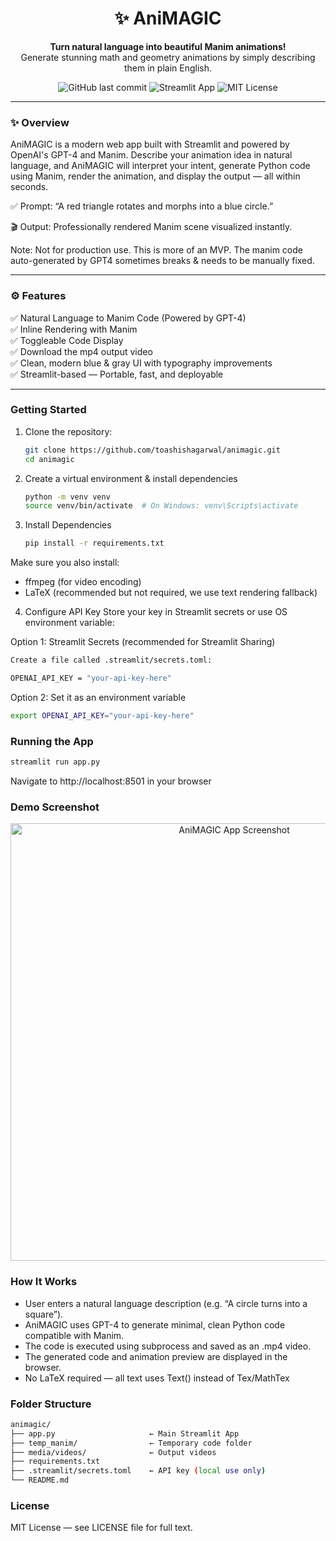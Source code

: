 <h1 align="center">✨ AniMAGIC</h1>
<p align="center">
<strong>Turn natural language into beautiful Manim animations!</strong><br />
Generate stunning math and geometry animations by simply describing them in plain English.
</p>

<p align="center">
<img alt="GitHub last commit" src="https://img.shields.io/github/last-commit/your-username/animagic?style=flat-square">
<img alt="Streamlit App" src="https://img.shields.io/badge/Streamlit-Deployed-blueviolet?style=flat-square&logo=streamlit">
<img alt="MIT License" src="https://img.shields.io/badge/license-MIT-green?style=flat-square">
</p>

---

### ✨ Overview <br>
AniMAGIC is a modern web app built with Streamlit and powered by OpenAI's GPT-4 and Manim. Describe your animation idea in natural language, and AniMAGIC will interpret your intent, generate Python code using Manim, render the animation, and display the output — all within seconds.

✅ Prompt: “A red triangle rotates and morphs into a blue circle.”

🎬 Output: Professionally rendered Manim scene visualized instantly.

Note: Not for production use. This is more of an MVP. The manim code auto-generated by GPT4 sometimes breaks & needs to be manually fixed.

---

### ⚙️ Features
✅ Natural Language to Manim Code (Powered by GPT-4)<br>
✅ Inline Rendering with Manim<br>
✅ Toggleable Code Display<br>
✅ Download the mp4 output video<br>
✅ Clean, modern blue & gray UI with typography improvements<br>
✅ Streamlit-based — Portable, fast, and deployable<br>

---

### Getting Started
1. Clone the repository:
   ```bash
   git clone https://github.com/toashishagarwal/animagic.git
   cd animagic
   ```
   
2. Create a virtual environment & install dependencies
   ```bash
   python -m venv venv
   source venv/bin/activate  # On Windows: venv\Scripts\activate
   ```

3. Install Dependencies
   ```bash
   pip install -r requirements.txt
   ```

Make sure you also install:
- ffmpeg (for video encoding)
- LaTeX (recommended but not required, we use text rendering fallback)

4. Configure API Key
Store your key in Streamlit secrets or use OS environment variable: <br>

Option 1: Streamlit Secrets (recommended for Streamlit Sharing)

```bash
Create a file called .streamlit/secrets.toml:

OPENAI_API_KEY = "your-api-key-here"
```

Option 2: Set it as an environment variable
```bash
export OPENAI_API_KEY="your-api-key-here"
```

### Running the App
```bash
streamlit run app.py
```
Navigate to http://localhost:8501 in your browser

### Demo Screenshot
<p align="center">
<img alt="AniMAGIC App Screenshot" src="static/screenshot.png" width="700">
</p>

### How It Works
- User enters a natural language description (e.g. “A circle turns into a square”).
- AniMAGIC uses GPT-4 to generate minimal, clean Python code compatible with Manim.
- The code is executed using subprocess and saved as an .mp4 video.
- The generated code and animation preview are displayed in the browser.
- No LaTeX required — all text uses Text() instead of Tex/MathTex

### Folder Structure
```bash
animagic/
├── app.py                     ← Main Streamlit App
├── temp_manim/                ← Temporary code folder
├── media/videos/              ← Output videos
├── requirements.txt
├── .streamlit/secrets.toml    ← API key (local use only)
└── README.md
```
### License
MIT License — see LICENSE file for full text.
